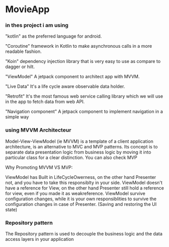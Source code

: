 # MovieApp
### in thes project i am using 

"kotlin" as the preferred language for android.

"Coroutine" framework in Kotlin to make asynchronous calls in a more readable fashion.

"Koin" dependency injection library that is very easy to use as compare to dagger or hilt.

"ViewModel" A jetpack component to architect app with MVVM.

"Live Data" It's a life cycle aware observable data holder.

"Retrofit" It's the most famous web service calling library which we will use in the app to fetch data from web API.

"Navigation component" A jetpack component to implement navigation in a simple way

### using MVVM Architecteur 

Model-View-ViewModel (ie MVVM) is a template of a client application architecture, is an alternative to MVC and MVP patterns. Its concept is to separate data presentation logic from business logic by moving it into particular class for a clear distinction. You can also check MVP

Why Promoting MVVM VS MVP:

ViewModel has Built in LifeCycleOwerness, on the other hand Presenter not, and you have to take this responsiblty in your side.
ViewModel doesn't have a reference for View, on the other hand Presenter still hold a reference for view, even if you made it as weakreference.
ViewModel survive configuration changes, while it is your own responsiblities to survive the configuration changes in case of Presenter. (Saving and restoring the UI state)

### Repository pattern

The Repository pattern is used to decouple the business logic and the data access layers in your application
